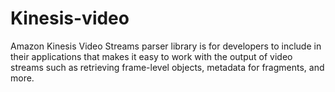 # Kinesis-video
Amazon Kinesis Video Streams parser library is for developers to include in their applications that makes it easy to work with the output of video streams such as retrieving frame-level objects, metadata for fragments, and more.
